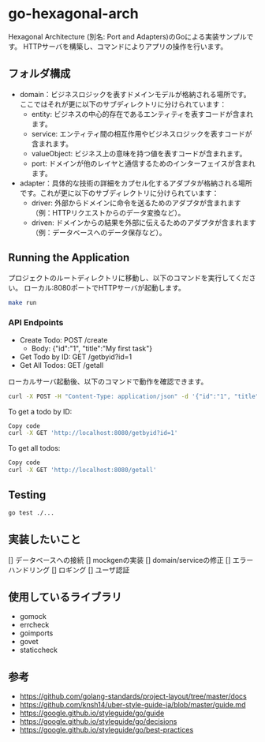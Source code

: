 # go-hexagonal-arch

Hexagonal Architecture (別名: Port and Adapters)のGoによる実装サンプルです。
HTTPサーバを構築し、コマンドによりアプリの操作を行います。

## フォルダ構成

- domain：ビジネスロジックを表すドメインモデルが格納される場所です。ここではそれが更に以下のサブディレクトリに分けられています：
  - entity: ビジネスの中心的存在であるエンティティを表すコードが含まれます。
  - service: エンティティ間の相互作用やビジネスロジックを表すコードが含まれます。
  - valueObject: ビジネス上の意味を持つ値を表すコードが含まれます。
  - port: ドメインが他のレイヤと通信するためのインターフェイスが含まれます。
- adapter：具体的な技術の詳細をカプセル化するアダプタが格納される場所です。これが更に以下のサブディレクトリに分けられています：
  - driver: 外部からドメインに命令を送るためのアダプタが含まれます（例：HTTPリクエストからのデータ変換など）。
  - driven: ドメインからの結果を外部に伝えるためのアダプタが含まれます（例：データベースへのデータ保存など）。

## Running the Application

プロジェクトのルートディレクトリに移動し、以下のコマンドを実行してください。
ローカル:8080ポートでHTTPサーバが起動します。

```bash Copy code
make run
```

### API Endpoints

- Create Todo: POST /create
  - Body: {"id":"1", "title":"My first task"}
- Get Todo by ID: GET /getbyid?id=1
- Get All Todos: GET /getall

ローカルサーバ起動後、以下のコマンドで動作を確認できます。

``` bash
curl -X POST -H "Content-Type: application/json" -d '{"id":"1", "title":"My first task"}' 'http://localhost:8080/create'
```

To get a todo by ID:

``` bash Copy code
Copy code
curl -X GET 'http://localhost:8080/getbyid?id=1'
```

To get all todos:

``` bash Copy code
Copy code
curl -X GET 'http://localhost:8080/getall'
```

## Testing

``` bash Copy code
go test ./...
```

## 実装したいこと

[] データベースへの接続
[] mockgenの実装
[] domain/serviceの修正
[] エラーハンドリング
[] ロギング
[] ユーザ認証

## 使用しているライブラリ

- gomock
- errcheck
- goimports
- govet
- staticcheck

## 参考

- https://github.com/golang-standards/project-layout/tree/master/docs
- https://github.com/knsh14/uber-style-guide-ja/blob/master/guide.md
- https://google.github.io/styleguide/go/guide
- https://google.github.io/styleguide/go/decisions
- https://google.github.io/styleguide/go/best-practices
